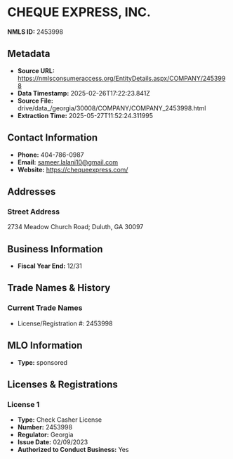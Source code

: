 # CHEQUE EXPRESS, INC.

**NMLS ID:** 2453998

## Metadata
- **Source URL:** https://nmlsconsumeraccess.org/EntityDetails.aspx/COMPANY/2453998
- **Data Timestamp:** 2025-02-26T17:22:23.841Z
- **Source File:** drive/data_/georgia/30008/COMPANY/COMPANY_2453998.html
- **Extraction Time:** 2025-05-27T11:52:24.311995

## Contact Information
- **Phone:** 404-786-0987
- **Email:** sameer.lalani10@gmail.com
- **Website:** https://chequeexpress.com/

## Addresses
### Street Address
2734 Meadow Church Road; Duluth, GA 30097

## Business Information
- **Fiscal Year End:** 12/31

## Trade Names & History
### Current Trade Names
- License/Registration #: 2453998

## MLO Information
- **Type:** sponsored

## Licenses & Registrations

### License 1
- **Type:** Check Casher License
- **Number:** 2453998
- **Regulator:** Georgia
- **Issue Date:** 02/09/2023
- **Authorized to Conduct Business:** Yes
